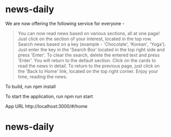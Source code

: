 # news-daily

We are now offering the following service for everyone -
> You can now read news based on various sections, all at one page! 
> Just click on the section of your interest, located in the top row. 
> Search news based on a key (example - 'Chocolate', 'Korean', 'Yoga'). Just enter the key in the 'Search Box' located in the top right side and press 'Enter'. To clear the search, delete the entered text and press 'Enter'. You will return to the default section.
> Click on the cards to read the news in detail. To return to the previous page, just click on the 'Back to Home' link, located on the top right corner.
> Enjoy your time, reading the news.


To build, run
	npm install

To start the application, run
	npm run start

App URL
	http://localhost:3000/#/home
# news-daily
